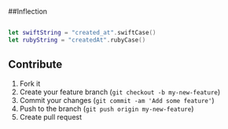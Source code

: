 ##Inflection

```swift

let swiftString = "created_at".swiftCase()
let rubyString = "createdAt".rubyCase()

```

## Contribute

1. Fork it
2. Create your feature branch (`git checkout -b my-new-feature`)
3. Commit your changes (`git commit -am 'Add some feature'`)
4. Push to the branch (`git push origin my-new-feature`)
5. Create pull request
